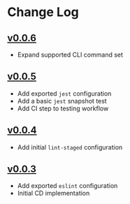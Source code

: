 # Change Log

## [v0.0.6](https://github.com/pi-base/dev/compare/v0.0.5...v0.0.6)

- Expand supported CLI command set

## [v0.0.5](https://github.com/pi-base/dev/compare/v0.0.4...v0.0.5)

- Add exported `jest` configuration
- Add a basic `jest` snapshot test
- Add CI step to testing workflow

## [v0.0.4](https://github.com/pi-base/dev/compare/v0.0.3...v0.0.4)

- Add initial `lint-staged` configuration

## [v0.0.3](https://github.com/pi-base/dev/compare/v0.0.2...v0.0.3)

- Add exported `eslint` configuration
- Initial CD implementation
